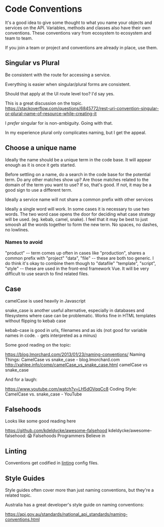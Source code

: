 # Code Conventions

It's a good idea to give some thought to what you name your objects and services on the API. Variables, methods and classes also have their own conventions. These conventions vary from ecosystem to ecosystem and team to team. 

If you join a team or project and conventions are already in place, use them. 


## Singular vs Plural

Be consistent with the route for accessing a service.

Everything is easier when singular/plural forms are consistent. 

Should that apply at the UI route level too? I'd say yes. 

This is a great discussion on the topic. 
https://stackoverflow.com/questions/6845772/rest-uri-convention-singular-or-plural-name-of-resource-while-creating-it

I *prefer* singular for is non-ambiguity. Going with that.

In my experience plural only complicates naming, but I get the appeal. 


## Choose a unique name

Ideally the name should be a unique term in the code base. It will appear enough as it is once it gets started. 

Before settling on a name, do a search in the code base for the potential term. Do any other matches show up? Are those matches related to the domain of the term you want to use? If so, that's good. If not, it may be a good sign to use a different term. 

Ideally a service name will not share a common prefix with other services

Ideally a single word will work. In some cases it is necessary to use two words. The two word case opens the door for deciding what case strategy will be used. (eg. kebab, camel, snake). I feel that it may be best to just smoosh all the words together to form the new term. No spaces, no dashes, no lowlines. 

### Names to avoid

 "product" -- term comes up often in cases like "production", shares a common prefix with "project"
 "data", "file" -- these are both too generic. I do think it's okay to combine them though to "datafile"
 "template", "script", "style" -- these are used in the front-end framework Vue. It will be very difficult to use search to find related files. 


## Case

camelCase is used heavily in Javascript

snake_case is another useful alternative, especially in databases and filesystems where case can be problematic. Works fine in HTML templates without flipping to kebab case

kebab-case is good in urls, filenames and as ids (not good for variable names in code. `-` gets interpreted as a minus)

Some good reading on the topic:

https://blog.lmorchard.com/2013/01/23/naming-conventions/
Naming Things: CamelCase vs snake_case - blog.lmorchard.com
http://xahlee.info/comp/camelCase_vs_snake_case.html
camelCase vs snake_case

And for a laugh:

https://www.youtube.com/watch?v=LH5dOVqqCc8
Coding Style: CamelCase vs. snake_case - YouTube

## Falsehoods

Looks like some good reading here

https://github.com/kdeldycke/awesome-falsehood
kdeldycke/awesome-falsehood: 😱 Falsehoods Programmers Believe in

## Linting

Conventions get codified in [linting](linting.md) config files. 

## Style Guides

Style guides often cover more than just naming conventions, but they're a related topic. 

Australia has a great developer's style guide on naming conventions:

https://api.gov.au/standards/national_api_standards/naming-conventions.html

